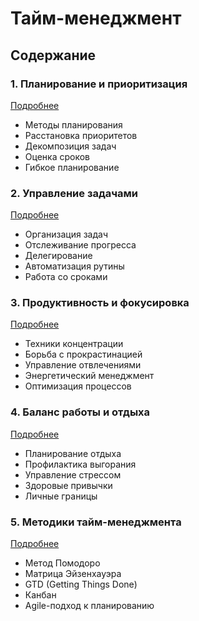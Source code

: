 # Тайм-менеджмент

## Содержание

### 1. Планирование и приоритизация
[Подробнее](/soft-skills/time-management/planning/index.md)
- Методы планирования
- Расстановка приоритетов
- Декомпозиция задач
- Оценка сроков
- Гибкое планирование

### 2. Управление задачами
[Подробнее](/soft-skills/time-management/task-management/index.md)
- Организация задач
- Отслеживание прогресса
- Делегирование
- Автоматизация рутины
- Работа со сроками

### 3. Продуктивность и фокусировка
[Подробнее](/soft-skills/time-management/productivity/index.md)
- Техники концентрации
- Борьба с прокрастинацией
- Управление отвлечениями
- Энергетический менеджмент
- Оптимизация процессов

### 4. Баланс работы и отдыха
[Подробнее](/soft-skills/time-management/work-life-balance/index.md)
- Планирование отдыха
- Профилактика выгорания
- Управление стрессом
- Здоровые привычки
- Личные границы

### 5. Методики тайм-менеджмента
[Подробнее](/soft-skills/time-management/techniques/index.md)
- Метод Помодоро
- Матрица Эйзенхауэра
- GTD (Getting Things Done)
- Канбан
- Agile-подход к планированию
